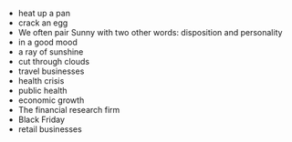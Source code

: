 - heat up a pan
- crack an egg
- We often pair Sunny with two other words: disposition and personality
- in a good mood
- a ray of sunshine
- cut through clouds
- travel businesses 
- health crisis 
- public health
- economic growth 
- The financial research firm
- Black Friday
- retail businesses